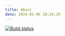 ```yaml
---
title: About
date: 2019-05-06 16:34:29
---
```


[![Build status](https://ci.appveyor.com/api/projects/status/kpydk0o37y9x62rq?svg=true)](https://ci.appveyor.com/project/ojdev/ojdev-github-io)

